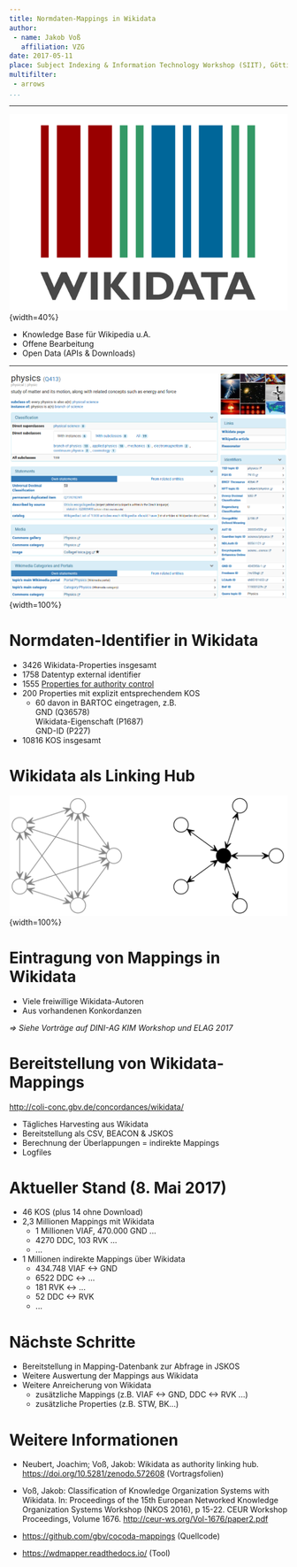 ```yaml
---
title: Normdaten-Mappings in Wikidata
author:
 - name: Jakob Voß
   affiliation: VZG
date: 2017-05-11
place: Subject Indexing & Information Technology Workshop (SIIT), Göttingen
multifilter:
 - arrows
...
```


---

![](wikidata.png){width=40%}

* Knowledge Base für Wikipedia u.A.
* Offene Bearbeitung
* Open Data (APIs & Downloads)

---

![](Q413.png){width=100%}

# Normdaten-Identifier in Wikidata

* 3426 Wikidata-Properties insgesamt
* 1758 Datentyp external identifier
* 1555 [Properties for authority control](https://www.wikidata.org/wiki/Q18614948)
* 200 Properties mit explizit entsprechendem KOS
    * 60 davon in BARTOC eingetragen, z.B.\
      GND (Q36578)\
      Wikidata-Eigenschaft (P1687)\
      GND-ID (P227)
* 10816 KOS insgesamt

# Wikidata als Linking Hub

![](hub.png){width=100%}

# Eintragung von Mappings in Wikidata

* Viele freiwillige Wikidata-Autoren
* Aus vorhandenen Konkordanzen

*=> Siehe Vorträge auf DINI-AG KIM Workshop und ELAG 2017*

# Bereitstellung von Wikidata-Mappings

<http://coli-conc.gbv.de/concordances/wikidata/>

* Tägliches Harvesting aus Wikidata
* Bereitstellung als CSV, BEACON & JSKOS
* Berechnung der Überlappungen = indirekte Mappings
* Logfiles

# Aktueller Stand (8. Mai 2017)

* 46 KOS (plus 14 ohne Download)
* 2,3 Millionen Mappings mit Wikidata
    * 1 Millionen VIAF, 470.000 GND ...
    * 4270 DDC, 103 RVK ...
    * ...
* 1 Millionen indirekte Mappings über Wikidata
    * 434.748 VIAF <-> GND
    * 6522 DDC <-> ...
    * 181 RVK <-> ...
    * 52 DDC <-> RVK 
    * ...

# Nächste Schritte

* Bereitstellung in Mapping-Datenbank zur Abfrage in JSKOS
* Weitere Auswertung der Mappings aus Wikidata
* Weitere Anreicherung von Wikidata
    * zusätzliche Mappings (z.B. VIAF <-> GND, DDC <-> RVK ...)
    * zusätzliche Properties (z.B. STW, BK...)
   
# Weitere Informationen

* Neubert, Joachim; Voß, Jakob: Wikidata as authority linking hub. <https://doi.org/10.5281/zenodo.572608> (Vortragsfolien)

* Voß, Jakob: Classification of Knowledge Organization Systems with Wikidata. In: Proceedings of the 15th European Networked Knowledge Organization Systems Workshop (NKOS 2016), p 15-22. CEUR Workshop Proceedings, Volume 1676. <http://ceur-ws.org/Vol-1676/paper2.pdf>

* <https://github.com/gbv/cocoda-mappings> (Quellcode)

* <https://wdmapper.readthedocs.io/> (Tool)
